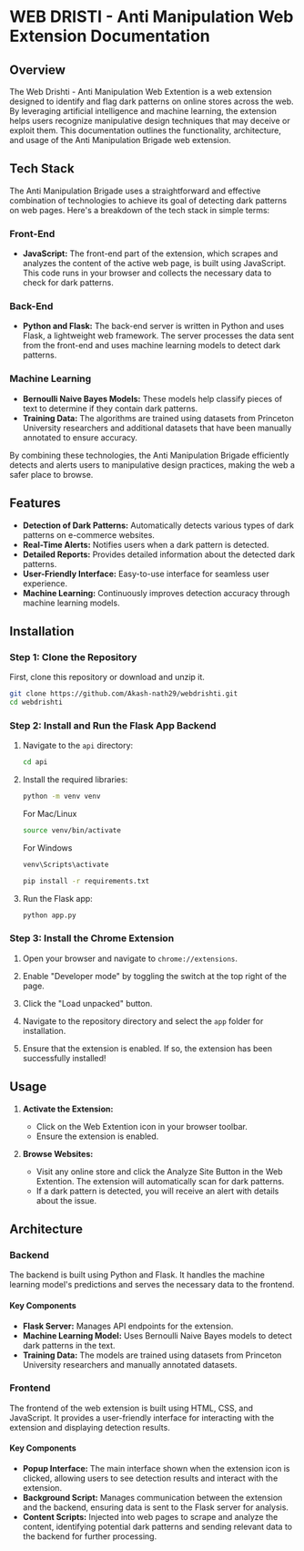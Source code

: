 # WEB DRISTI - Anti Manipulation Web Extension Documentation

## Overview

The Web Drishti - Anti Manipulation Web Extention is a web extension designed to identify and flag dark patterns on online stores across the web. By leveraging artificial intelligence and machine learning, the extension helps users recognize manipulative design techniques that may deceive or exploit them. This documentation outlines the functionality, architecture, and usage of the Anti Manipulation Brigade web extension.

## Tech Stack

The Anti Manipulation Brigade uses a straightforward and effective combination of technologies to achieve its goal of detecting dark patterns on web pages. Here's a breakdown of the tech stack in simple terms:

### Front-End

- **JavaScript:** The front-end part of the extension, which scrapes and analyzes the content of the active web page, is built using JavaScript. This code runs in your browser and collects the necessary data to check for dark patterns.

### Back-End

- **Python and Flask:** The back-end server is written in Python and uses Flask, a lightweight web framework. The server processes the data sent from the front-end and uses machine learning models to detect dark patterns.

### Machine Learning

- **Bernoulli Naive Bayes Models:** These models help classify pieces of text to determine if they contain dark patterns. 
- **Training Data:** The algorithms are trained using datasets from Princeton University researchers and additional datasets that have been manually annotated to ensure accuracy.

By combining these technologies, the Anti Manipulation Brigade efficiently detects and alerts users to manipulative design practices, making the web a safer place to browse.

## Features

- **Detection of Dark Patterns:** Automatically detects various types of dark patterns on e-commerce websites.
- **Real-Time Alerts:** Notifies users when a dark pattern is detected.
- **Detailed Reports:** Provides detailed information about the detected dark patterns.
- **User-Friendly Interface:** Easy-to-use interface for seamless user experience.
- **Machine Learning:** Continuously improves detection accuracy through machine learning models.

## Installation

### Step 1: Clone the Repository

First, clone this repository or download and unzip it.

```bash
git clone https://github.com/Akash-nath29/webdrishti.git
cd webdrishti
```

### Step 2: Install and Run the Flask App Backend

1. Navigate to the `api` directory:
   ```bash
   cd api
   ```

2. Install the required libraries:
   ```bash
   python -m venv venv
   ```
   For Mac/Linux
   ```bash
   source venv/bin/activate
   ```
   For Windows
   ```bash
   venv\Scripts\activate
   ```
   ```bash  
   pip install -r requirements.txt
   ```

3. Run the Flask app:
   ```bash
   python app.py
   ```

### Step 3: Install the Chrome Extension

1. Open your browser and navigate to `chrome://extensions`.

2. Enable "Developer mode" by toggling the switch at the top right of the page.

3. Click the "Load unpacked" button.

4. Navigate to the repository directory and select the `app` folder for installation.

5. Ensure that the extension is enabled. If so, the extension has been successfully installed!


## Usage

1. **Activate the Extension:**
   - Click on the Web Extention  icon in your browser toolbar.
   - Ensure the extension is enabled.

2. **Browse Websites:**
   - Visit any online store and click the Analyze Site Button in the Web Extention. The extension will automatically scan for dark patterns.
   - If a dark pattern is detected, you will receive an alert with details about the issue.


## Architecture

### Backend

The backend is built using Python and Flask. It handles the machine learning model's predictions and serves the necessary data to the frontend.

#### Key Components

- **Flask Server:** Manages API endpoints for the extension.
- **Machine Learning Model:** Uses Bernoulli Naive Bayes models to detect dark patterns in the text.
- **Training Data:** The models are trained using datasets from Princeton University researchers and manually annotated datasets.

### Frontend

The frontend of the web extension is built using HTML, CSS, and JavaScript. It provides a user-friendly interface for interacting with the extension and displaying detection results.

#### Key Components

- **Popup Interface:** The main interface shown when the extension icon is clicked, allowing users to see detection results and interact with the extension.
- **Background Script:** Manages communication between the extension and the backend, ensuring data is sent to the Flask server for analysis.
- **Content Scripts:** Injected into web pages to scrape and analyze the content, identifying potential dark patterns and sending relevant data to the backend for further processing.


